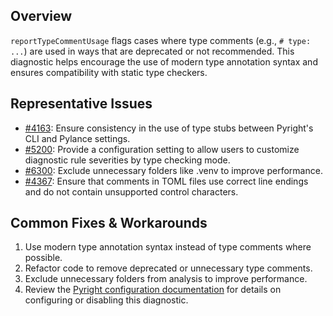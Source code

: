 ## Overview

`reportTypeCommentUsage` flags cases where type comments (e.g., `# type: ...`) are used in ways that are deprecated or not recommended. This diagnostic helps encourage the use of modern type annotation syntax and ensures compatibility with static type checkers.

## Representative Issues

-   [#4163](https://github.com/microsoft/pylance-release/issues/4163): Ensure consistency in the use of type stubs between Pyright's CLI and Pylance settings.
-   [#5200](https://github.com/microsoft/pylance-release/issues/5200): Provide a configuration setting to allow users to customize diagnostic rule severities by type checking mode.
-   [#6300](https://github.com/microsoft/pylance-release/issues/6300): Exclude unnecessary folders like .venv to improve performance.
-   [#4367](https://github.com/microsoft/pyright/issues/4367): Ensure that comments in TOML files use correct line endings and do not contain unsupported control characters.

## Common Fixes & Workarounds

1. Use modern type annotation syntax instead of type comments where possible.
2. Refactor code to remove deprecated or unnecessary type comments.
3. Exclude unnecessary folders from analysis to improve performance.
4. Review the [Pyright configuration documentation](https://github.com/microsoft/pyright/blob/main/docs/configuration.md#reportTypeCommentUsage) for details on configuring or disabling this diagnostic.
